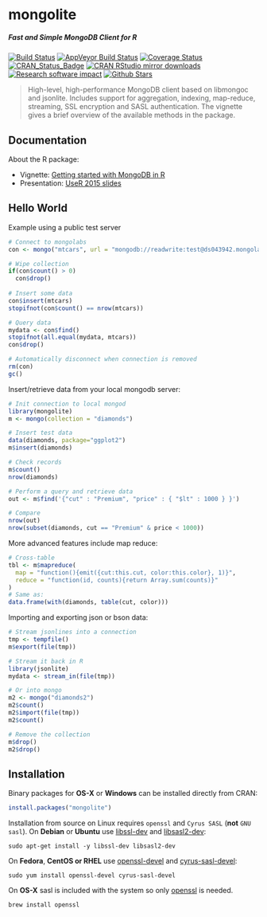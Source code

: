 # mongolite

##### *Fast and Simple MongoDB Client for R*

[![Build Status](https://travis-ci.org/jeroenooms/mongolite.svg?branch=master)](https://travis-ci.org/jeroenooms/mongolite)
[![AppVeyor Build Status](https://ci.appveyor.com/api/projects/status/github/jeroenooms/mongolite?branch=master&svg=true)](https://ci.appveyor.com/project/jeroenooms/mongolite)
[![Coverage Status](https://codecov.io/github/jeroenooms/mongolite/coverage.svg?branch=master)](https://codecov.io/github/jeroenooms/mongolite?branch=master)
[![CRAN_Status_Badge](http://www.r-pkg.org/badges/version/mongolite)](http://cran.r-project.org/package=mongolite)
[![CRAN RStudio mirror downloads](http://cranlogs.r-pkg.org/badges/mongolite)](http://cran.r-project.org/web/packages/mongolite/index.html)
[![Research software impact](http://depsy.org/api/package/cran/mongolite/badge.svg)](http://depsy.org/package/r/mongolite)
[![Github Stars](https://img.shields.io/github/stars/jeroenooms/mongolite.svg?style=social&label=Github)](https://github.com/jeroenooms/mongolite)

> High-level, high-performance MongoDB client based on libmongoc and
  jsonlite. Includes support for aggregation, indexing, map-reduce, streaming,
  SSL encryption and SASL authentication. The vignette gives a brief overview
  of the available methods in the package.

## Documentation

About the R package:

 - Vignette: [Getting started with MongoDB in R](https://cran.r-project.org/web/packages/mongolite/vignettes/intro.html)
 - Presentation: [UseR 2015 slides](http://jeroenooms.github.io/mongo-slides)

## Hello World


Example using a public test server

```r
# Connect to mongolabs
con <- mongo("mtcars", url = "mongodb://readwrite:test@ds043942.mongolab.com:43942/jeroen_test")

# Wipe collection
if(con$count() > 0) 
  con$drop()
  
# Insert some data
con$insert(mtcars)
stopifnot(con$count() == nrow(mtcars))

# Query data
mydata <- con$find()
stopifnot(all.equal(mydata, mtcars))
con$drop()

# Automatically disconnect when connection is removed
rm(con)
gc()
```

Insert/retrieve data from your local mongodb server:

```r
# Init connection to local mongod
library(mongolite)
m <- mongo(collection = "diamonds")

# Insert test data
data(diamonds, package="ggplot2")
m$insert(diamonds)

# Check records
m$count()
nrow(diamonds)

# Perform a query and retrieve data
out <- m$find('{"cut" : "Premium", "price" : { "$lt" : 1000 } }')

# Compare
nrow(out)
nrow(subset(diamonds, cut == "Premium" & price < 1000))
```

More advanced features include map reduce:

```r
# Cross-table
tbl <- m$mapreduce(
  map = "function(){emit({cut:this.cut, color:this.color}, 1)}",
  reduce = "function(id, counts){return Array.sum(counts)}"
)
# Same as:
data.frame(with(diamonds, table(cut, color)))
```

Importing and exporting json or bson data:

```r
# Stream jsonlines into a connection
tmp <- tempfile()
m$export(file(tmp))

# Stream it back in R
library(jsonlite)
mydata <- stream_in(file(tmp))

# Or into mongo
m2 <- mongo("diamonds2")
m2$count()
m2$import(file(tmp))
m2$count()

# Remove the collection
m$drop()
m2$drop()
```

## Installation

Binary packages for __OS-X__ or __Windows__ can be installed directly from CRAN:

```r
install.packages("mongolite")
```

Installation from source on Linux requires `openssl` and `Cyrus SASL` (**not** `GNU sasl`). On __Debian__ or __Ubuntu__ use [libssl-dev](https://packages.debian.org/testing/libssl-dev) and [libsasl2-dev](https://packages.debian.org/testing/libsasl2-dev):

```
sudo apt-get install -y libssl-dev libsasl2-dev
```

On __Fedora__, __CentOS or RHEL__ use [openssl-devel](https://apps.fedoraproject.org/packages/openssl-devel) and [cyrus-sasl-devel](https://apps.fedoraproject.org/packages/cyrus-sasl-devel):

```
sudo yum install openssl-devel cyrus-sasl-devel
````

On __OS-X__ sasl is included with the system so only [openssl](https://github.com/Homebrew/homebrew-core/blob/master/Formula/openssl.rb) is needed.

```
brew install openssl
```
